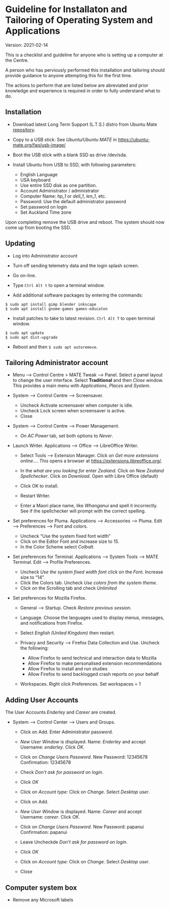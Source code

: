 # Guideline for Installaton and Tailoring of Operating System and Applications

Version: 2021-02-14

This is a checklist and guideline for anyone who is setting up a computer at the Centre.

A person who has perviously performed this installation and tailoring should provide guidance to anyone attempting this for the first time. 

The actions to perform that are listed below are abreviated and prior knowledge and experience is required in order to fully understand what to do.

## Installation

* Download latest Long Term Support (L.T.S.) distro from Ubuntu Mate [repository](https://ubuntu-mate.org/download/amd64/).

* Copy to a USB stick: See *Ubuntu/Ubuntu MATE* in https://ubuntu-mate.org/faq/usb-image/

* Boot the USB stick with a blank SSD as drive /dev/sda.

* Install Ubuntu from USB to SSD, with following parameters:
    - English Language
    - USA keyboard
    - Use entire SSD disk as one partition.
    - Account Administrator / administrator
    - Computer Name: *hp_1* or *dell_1*, *len_1*, etc.
    - Password: Use the default administrator password
    - Set password on login
    - Set Auckland Time zone

Upon completing remove the USB drive and reboot. The system should now come up from booting the SSD.


## Updating

* Log into Administrator account

* Turn off sending telemetry data and the login splash screen.

* Go on-line.

* Type `Ctrl Alt t` to open a terminal window.

* Add additional software packages by entering the commands:
```
$ sudo apt install gimp blender inkscape
$ sudo apt install gnome-games games-educaton
```

* Install patches to take to latest revision. `Ctrl Alt T` to open terminal window.
```    
$ sudo apt update
$ sudo apt dist-upgrade
```
* Reboot and then `$ sudo apt autoremove`.

## Tailoring Administrator account

* Menu --> Control Centre > MATE Tweak --> Panel. Select a panel layout to change the user interface. Select **Traditional** and then *Close* window. This provides a main menu with *Applications*, *Places* and *System*.

*  System --> Control Centre --> Screensaver.
    - Uncheck Activate screensaver when computer is idle.
    - Uncheck Lock screen when screensaver is active.
    - Close

*  System --> Control Centre --> Power Management.
    - *On AC Power* tab, set both options to *Never*.

* Launch Writer. Applications --> Office --> LibreOffice Writer. 
    - Select Tools --> Extension Manager. Click on *Get more extensions online...*. This opens a browser at https://extensions.libreoffice.org/.

    - In the *what are you looking for* enter *Zealand*. Click on *New Zealand Spellchecker*. Click on *Download*. Open with Libre Office (default)
    - Click OK to install.
    - Restart Writer.
    - Enter a Maori place name, like *Whanganui* and spell it incorrectly. See if the spellchecker will prompt with the correct spelling.

* Set preferences for Pluma. Applications --> Accessories --> Pluma. Edit --> Preferences --> Font and colors. 
    - Uncheck “Use the system fixed font width” 
    - Click on the Editor Font and increase size to 15. 
    - In the Color Scheme select *Colbalt*.

* Set preferences for Terminal. Applications --> System Tools --> MATE Terminal. Edit --> Profile Preferences. 
    - Uncheck *Use the system fixed width font* click on the *Font*. Increase size to “14”.
    - Click the Colors tab. Uncheck *Use colors from the system theme*. 
    - Click on the Scrolling tab and check *Unlimited*

* Set preferences for Mozilla Firefox.
    - General --> Startup. Check *Restore previous session*.

    - Language. Choose the languages used to display menus, messages, and notifications from Firefox.
    - Select *English (United Kingdom)* then restart.

    - Privacy and Security --> Firefox Data Collection and Use. Uncheck the following:
        - Allow Firefox to send technical and interaction data to Mozilla
        - Allow Firefox to make personalised extension recommendations
        - Allow Firefox to install and run studies
        - Allow Firefox to send backlogged crash reports on your behalf

    - Workspaces. Right click Preferences. Set workspaces = 1

## Adding User Accounts

The User Accounts *Enderley* and *Career* are created.

* System --> Control Center --> Users and Groups.
    - Click on Add. Enter Administrator password.
    - *New User Window* is displayed. Name: *Enderley* and accept Username: *enderley*. Click *OK*.
    - Click on *Change Users Password*. New Password: 12345678 Confirmation: 12345678
    - Check *Don’t ask for password on login*.
    - Click *OK*
    - Click on *Account type:* Click on *Change*.  Select *Desktop user*.
    
    - Click on Add.
    - *New User Window* is displayed. Name: *Career* and accept Username: *career*. Click *OK*.
    - Click on *Change Users Password*. New Password: papanui Confirmation: papanui
    - Leave Uncheckde *Don’t ask for password on login*.
    - Click *OK*
    - Click on *Account type:* Click on *Change*.  Select *Desktop user*.    
    - Close

## Computer system box

* Remove any Microsoft labels


